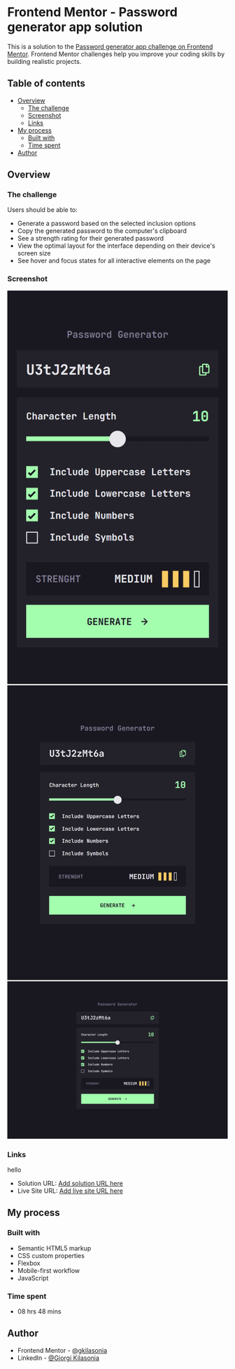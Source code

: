 # Frontend Mentor - Password generator app solution

This is a solution to the [Password generator app challenge on Frontend Mentor](https://www.frontendmentor.io/challenges/password-generator-app-Mr8CLycqjh). Frontend Mentor challenges help you improve your coding skills by building realistic projects.

## Table of contents

- [Overview](#overview)
  - [The challenge](#the-challenge)
  - [Screenshot](#screenshot)
  - [Links](#links)
- [My process](#my-process)
  - [Built with](#built-with)
  - [Time spent](#time-spent)
- [Author](#author)

## Overview

### The challenge

Users should be able to:

- Generate a password based on the selected inclusion options
- Copy the generated password to the computer's clipboard
- See a strength rating for their generated password
- View the optimal layout for the interface depending on their device's screen size
- See hover and focus states for all interactive elements on the page

### Screenshot

![](./assets/screenshot/mobile-screenshot.png)
![](./assets/screenshot/tablet-screenshot.png)
![](./assets/screenshot/desktop-screenshot.png)

### Links

hello

- Solution URL: [Add solution URL here](https://github.com/gkilasonia/password-generator-app)
- Live Site URL: [Add live site URL here](https://kilasa-password-generator.netlify.app/)

## My process

### Built with

- Semantic HTML5 markup
- CSS custom properties
- Flexbox
- Mobile-first workflow
- JavaScript

### Time spent

- 08 hrs 48 mins

## Author

- Frontend Mentor - [@gkilasonia](https://www.frontendmentor.io/profile/gkilasonia)
- LinkedIn - [@Giorgi Kilasonia](https://www.linkedin.com/in/giorgi-kilasonia-7a96ab190/)
